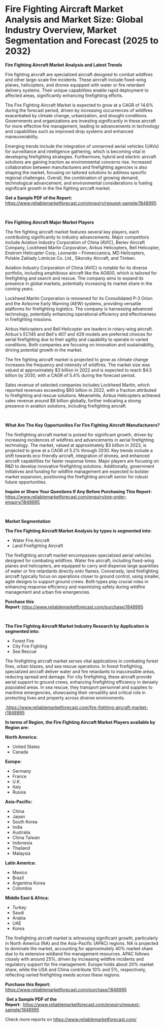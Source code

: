 <p><h1>Fire Fighting Aircraft Market Analysis and Market Size: Global Industry Overview, Market Segmentation and Forecast (2025 to 2032)</h1></p><p><strong>Fire Fighting Aircraft Market Analysis and Latest Trends</strong></p>
<p><p>Fire fighting aircraft are specialized aircraft designed to combat wildfires and other large-scale fire incidents. These aircraft include fixed-wing planes, helicopters, and drones equipped with water or fire retardant delivery systems. Their unique capabilities enable rapid deployment to affected areas, significantly enhancing firefighting efforts.</p><p>The Fire Fighting Aircraft Market is expected to grow at a CAGR of 14.6% during the forecast period, driven by increasing occurrences of wildfires exacerbated by climate change, urbanization, and drought conditions. Governments and organizations are investing significantly in these aircraft for more effective fire management, leading to advancements in technology and capabilities such as improved drop systems and enhanced maneuverability. </p><p>Emerging trends include the integration of unmanned aerial vehicles (UAVs) for surveillance and intelligence gathering, which is becoming vital in developing firefighting strategies. Furthermore, hybrid and electric aircraft solutions are gaining traction as environmental concerns rise. Increased collaboration between manufacturers and firefighting agencies is also shaping the market, focusing on tailored solutions to address specific regional challenges. Overall, the combination of growing demand, technological advancement, and environmental considerations is fueling significant growth in the fire fighting aircraft market.</p></p>
<p><strong>Get a Sample PDF of the Report:&nbsp;</strong> <a href="https://www.reliablemarketforecast.com/enquiry/request-sample/1848995?utm_campaign=2441&utm_medium=2&utm_source=Github&utm_content=ia&utm_term=22022025&utm_id=fire-fighting-aircraft">https://www.reliablemarketforecast.com/enquiry/request-sample/1848995</a></p>
<p>&nbsp;</p>
<p><strong>Fire Fighting Aircraft Major Market Players</strong></p>
<p><p>The fire fighting aircraft market features several key players, each contributing significantly to industry advancements. Major competitors include Aviation Industry Corporation of China (AVIC), Beriev Aircraft Company, Lockheed Martin Corporation, Airbus Helicopters, Bell Helicopter, Enstrom Helicopter Corp, Leonardo – Finmeccanica, MD Helicopters, Polskie Zaklady Lotnicze Co. Ltd., Sikorsky Aircraft, and Timken.</p><p>Aviation Industry Corporation of China (AVIC) is notable for its diverse portfolio, including amphibious aircraft like the AG600, which is tailored for firefighting and search and rescue. The company aims to expand its presence in global markets, potentially increasing its market share in the coming years.</p><p>Lockheed Martin Corporation is renowned for its Consolidated P-3 Orion and the Airborne Early Warning (AEW) systems, providing versatile platforms for firefighting logistics. The company is harnessing advanced technology, potentially enhancing operational efficiency and effectiveness in firefighting missions.</p><p>Airbus Helicopters and Bell Helicopter are leaders in rotary-wing aircraft. Airbus's EC145 and Bell's 407 and 429 models are preferred choices for aerial firefighting due to their agility and capability to operate in varied conditions. Both companies are focusing on innovation and sustainability, driving potential growth in the market.</p><p>The fire fighting aircraft market is projected to grow as climate change increases the frequency and intensity of wildfires. The market size was valued at approximately $3 billion in 2022 and is expected to reach $4.5 billion by 2030, with a CAGR of 5.4% during the forecast period.</p><p>Sales revenue of selected companies includes Lockheed Martin, which reported revenues exceeding $60 billion in 2022, with a fraction attributed to firefighting and rescue solutions. Meanwhile, Airbus Helicopters achieved sales revenue around $8 billion globally, further indicating a strong presence in aviation solutions, including firefighting aircraft.</p></p>
<p>&nbsp;</p>
<p><strong>What Are The Key Opportunities For Fire Fighting Aircraft Manufacturers?</strong></p>
<p><p>The firefighting aircraft market is poised for significant growth, driven by increasing incidences of wildfires and advancements in aerial firefighting technology. The market, valued at approximately $3 billion in 2023, is projected to grow at a CAGR of 5.2% through 2030. Key trends include a shift towards eco-friendly aircraft, integration of drones, and enhanced aircraft capabilities for faster response times. Major players are focusing on R&D to develop innovative firefighting solutions. Additionally, government initiatives and funding for wildfire management are expected to bolster market expansion, positioning the firefighting aircraft sector for robust future opportunities.</p></p>
<p><strong>Inquire or Share Your Questions If Any Before Purchasing This Report:</strong> <a href="https://www.reliablemarketforecast.com/enquiry/pre-order-enquiry/1848995?utm_campaign=2441&utm_medium=2&utm_source=Github&utm_content=ia&utm_term=22022025&utm_id=fire-fighting-aircraft">https://www.reliablemarketforecast.com/enquiry/pre-order-enquiry/1848995</a></p>
<p>&nbsp;</p>
<p><strong>Market Segmentation</strong></p>
<p><strong>The Fire Fighting Aircraft Market Analysis by types is segmented into:</strong></p>
<p><ul><li>Water Fire Aircraft</li><li>Land Firefighting Aircraft</li></ul></p>
<p><p>The firefighting aircraft market encompasses specialized aerial vehicles designed for combating wildfires. Water fire aircraft, including fixed-wing planes and helicopters, are equipped to carry and dispense large quantities of water or fire retardants directly onto flames. Conversely, land firefighting aircraft typically focus on operations closer to ground control, using smaller, agile designs to support ground crews. Both types play crucial roles in enhancing response efficiency and maximizing safety during wildfire management and urban fire emergencies.</p></p>
<p><strong>Purchase this Report:&nbsp;</strong><a href="https://www.reliablemarketforecast.com/purchase/1848995?utm_campaign=2441&utm_medium=2&utm_source=Github&utm_content=ia&utm_term=22022025&utm_id=fire-fighting-aircraft">https://www.reliablemarketforecast.com/purchase/1848995</a></p>
<p>&nbsp;</p>
<p><strong>The Fire Fighting Aircraft Market Industry Research by Application is segmented into:</strong></p>
<p><ul><li>Forest Fire</li><li>City Fire Fighting</li><li>Sea Rescue</li></ul></p>
<p><p>The firefighting aircraft market serves vital applications in combating forest fires, urban blazes, and sea rescue operations. In forest firefighting, specialized aircraft deliver water and fire retardants to inaccessible areas, reducing spread and damage. For city firefighting, these aircraft provide aerial support to ground crews, enhancing firefighting efficiency in densely populated areas. In sea rescue, they transport personnel and supplies to maritime emergencies, showcasing their versatility and critical role in protecting lives and property across diverse environments.</p></p>
<p><a href="https://www.reliablemarketforecast.com/fire-fighting-aircraft-market-r1848995?utm_campaign=2441&utm_medium=2&utm_source=Github&utm_content=ia&utm_term=22022025&utm_id=fire-fighting-aircraft">&nbsp;https://www.reliablemarketforecast.com/fire-fighting-aircraft-market-r1848995</a></p>
<p><strong>In terms of Region, the Fire Fighting Aircraft Market Players available by Region are:</strong></p>
<p>
    <p> <strong> North America: </strong>
        <ul>
            <li>United States</li>
            <li>Canada</li>
        </ul>
        </p> 
    <p> <strong> Europe: </strong>
        <ul>
            <li>Germany</li>
            <li>France</li>
            <li>U.K.</li>
            <li>Italy</li>
            <li>Russia</li>
        </ul>
        </p> 
    <p> <strong> Asia-Pacific: </strong>
        <ul>
            <li>China</li>
            <li>Japan</li>
            <li>South Korea</li>
            <li>India</li>
            <li>Australia</li>
            <li>China Taiwan</li>
            <li>Indonesia</li>
            <li>Thailand</li>
            <li>Malaysia</li>
        </ul>
        </p> 
    <p> <strong> Latin America: </strong>
        <ul>
            <li>Mexico</li>
            <li>Brazil</li>
            <li>Argentina Korea</li>
            <li>Colombia</li>
        </ul>
        </p> 
    <p> <strong> Middle East & Africa: </strong>
        <ul>
            <li>Turkey</li>
            <li>Saudi</li>
            <li>Arabia</li>
            <li>UAE</li>
            <li>Korea</li>
        </ul>
    </p>
    </p>
<p><p>The firefighting aircraft market is witnessing significant growth, particularly in North America (NA) and the Asia-Pacific (APAC) regions. NA is projected to dominate the market, accounting for approximately 40% market share due to its extensive wildland fire management resources. APAC follows closely with around 25%, driven by increasing wildfire incidents and regulatory support for fire management. Europe holds about 20% market share, while the USA and China contribute 10% and 5%, respectively, reflecting varied firefighting needs across these regions.</p></p>
<p><strong>Purchase this Report: </strong><a href="https://www.reliablemarketforecast.com/purchase/1848995?utm_campaign=2441&utm_medium=2&utm_source=Github&utm_content=ia&utm_term=22022025&utm_id=fire-fighting-aircraft">https://www.reliablemarketforecast.com/purchase/1848995</a></p>
<p>&nbsp;<strong>Get a Sample PDF of the Report:&nbsp;&nbsp;</strong><a href="https://www.reliablemarketforecast.com/enquiry/request-sample/1848995?utm_campaign=2441&utm_medium=2&utm_source=Github&utm_content=ia&utm_term=22022025&utm_id=fire-fighting-aircraft">https://www.reliablemarketforecast.com/enquiry/request-sample/1848995</a></p>
<p><strong></strong></p>
<p>Check more reports on <a href="https://www.reliablemarketforecast.com/?utm_campaign=2441&utm_medium=2&utm_source=Github&utm_content=ia&utm_term=22022025&utm_id=fire-fighting-aircraft">https://www.reliablemarketforecast.com/</a></p>